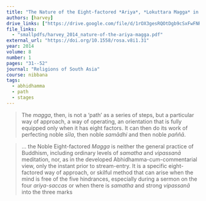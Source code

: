 ```yaml
---
title: "The Nature of the Eight-factored *Ariya*, *Lokuttara Magga* in the *Suttas*"
authors: [harvey]
drive_links: ["https://drive.google.com/file/d/1rOX3gesRQOtDgb9cSxFwFNRK4WVHZsPK/view?usp=drivesdk"]
file_links:
  - "smallpdfs/harvey_2014_nature-of-the-ariya-magga.pdf"
external_url: "https://doi.org/10.1558/rosa.v8i1.31"
year: 2014
volume: 8
number: 1
pages: "31--52"
journal: "Religions of South Asia"
course: nibbana
tags:
  - abhidhamma
  - path
  - stages
---
```


> The *magga*, then, is not a ‘path’ as a series of steps, but a particular way of approach, a way of operating, an orientation that is fully equipped only when it has eight factors. It can then do its work of perfecting noble *sīla*, then noble *samādhi* and then noble *paññā*.

> … the Noble Eight-factored *Magga* is neither the general practice of Buddhism, including ordinary levels of *samatha* and *vipassanā* meditation, nor, as in the developed Abhidhamma-cum-commentarial view, only the instant prior to stream-entry. It is a specific eight-factored way of approach, or skilful method that can arise when the mind is free of the five hindrances, especially during a sermon on the four *ariya-saccas* or when there is *samatha* and strong *vipassanā* into the three marks
